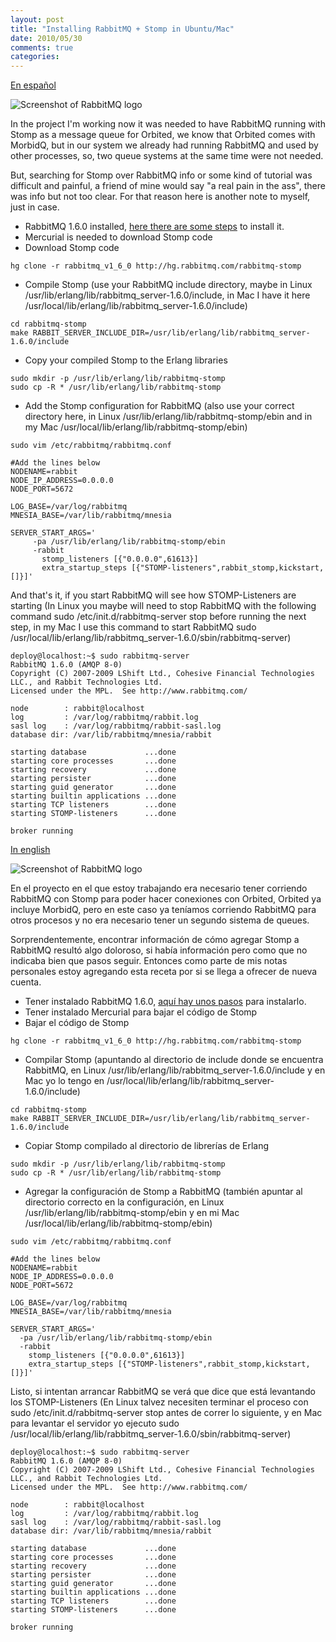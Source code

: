 ```yaml
---
layout: post
title: "Installing RabbitMQ + Stomp in Ubuntu/Mac"
date: 2010/05/30
comments: true
categories: 
---
```


<a name="rabbitmq_stomp_english"></a> <a href="#rabbitmq_stomp_spanish">En español</a>

![Screenshot of RabbitMQ logo][rabbitmqlogo]

In the project I'm working now it was needed to have RabbitMQ running with Stomp as a message queue for Orbited, we know that Orbited comes with MorbidQ, but in our system we already had running RabbitMQ and used by other processes, so, two queue systems at the same time were not needed.

But, searching for Stomp over RabbitMQ info or some kind of tutorial was difficult and painful, a friend of mine would say "a real pain in the ass", there was info but not too clear. For that reason here is another note to myself, just in case.

*  RabbitMQ 1.6.0 installed, [here there are some steps][steps] to install it.
*  Mercurial is needed to download Stomp code
*  Download Stomp code

```
hg clone -r rabbitmq_v1_6_0 http://hg.rabbitmq.com/rabbitmq-stomp
```

*  Compile Stomp (use your RabbitMQ include directory, maybe in Linux /usr/lib/erlang/lib/rabbitmq_server-1.6.0/include, in Mac I have it here /usr/local/lib/erlang/lib/rabbitmq_server-1.6.0/include)

```
cd rabbitmq-stomp
make RABBIT_SERVER_INCLUDE_DIR=/usr/lib/erlang/lib/rabbitmq_server-1.6.0/include
```

*  Copy your compiled Stomp to the Erlang libraries

```
sudo mkdir -p /usr/lib/erlang/lib/rabbitmq-stomp
sudo cp -R * /usr/lib/erlang/lib/rabbitmq-stomp
```

*  Add the Stomp configuration for RabbitMQ (also use your correct directory here, in Linux /usr/lib/erlang/lib/rabbitmq-stomp/ebin and in my Mac /usr/local/lib/erlang/lib/rabbitmq-stomp/ebin)

```
sudo vim /etc/rabbitmq/rabbitmq.conf

#Add the lines below
NODENAME=rabbit
NODE_IP_ADDRESS=0.0.0.0
NODE_PORT=5672

LOG_BASE=/var/log/rabbitmq
MNESIA_BASE=/var/lib/rabbitmq/mnesia

SERVER_START_ARGS='
     -pa /usr/lib/erlang/lib/rabbitmq-stomp/ebin
     -rabbit
       stomp_listeners [{"0.0.0.0",61613}]
       extra_startup_steps [{"STOMP-listeners",rabbit_stomp,kickstart,[]}]'
```

And that's it, if you start RabbitMQ will see how STOMP-Listeners are starting (In Linux you maybe will need to stop RabbitMQ with the following command sudo /etc/init.d/rabbitmq-server stop before running the next step, in my Mac I use this command to start RabbitMQ sudo /usr/local/lib/erlang/lib/rabbitmq_server-1.6.0/sbin/rabbitmq-server)

```
deploy@localhost:~$ sudo rabbitmq-server 
RabbitMQ 1.6.0 (AMQP 8-0)
Copyright (C) 2007-2009 LShift Ltd., Cohesive Financial Technologies LLC., and Rabbit Technologies Ltd.
Licensed under the MPL.  See http://www.rabbitmq.com/

node        : rabbit@localhost
log         : /var/log/rabbitmq/rabbit.log
sasl log    : /var/log/rabbitmq/rabbit-sasl.log
database dir: /var/lib/rabbitmq/mnesia/rabbit

starting database             ...done
starting core processes       ...done
starting recovery             ...done
starting persister            ...done
starting guid generator       ...done
starting builtin applications ...done
starting TCP listeners        ...done
starting STOMP-listeners      ...done

broker running
```


<a name="rabbitmq_stomp_spanish"></a> <a href="#rabbitmq_stomp_english">In english</a>

![Screenshot of RabbitMQ logo][rabbitmqlogo]

En el proyecto en el que estoy trabajando era necesario tener corriendo RabbitMQ con Stomp para poder hacer conexiones con Orbited, Orbited ya incluye MorbidQ, pero en este caso ya teníamos corriendo RabbitMQ para otros procesos y no era necesario tener un segundo sistema de queues.

Sorprendentemente, encontrar información de cómo agregar Stomp a RabbitMQ resultó algo doloroso, si había información pero como que no indicaba bien que pasos seguir. Entonces como parte de mis notas personales estoy agregando esta receta por si se llega a ofrecer de nueva cuenta.

*  Tener instalado RabbitMQ 1.6.0, [aquí hay unos pasos][steps] para instalarlo.
*  Tener instalado Mercurial para bajar el código de Stomp
*  Bajar el código de Stomp

```
hg clone -r rabbitmq_v1_6_0 http://hg.rabbitmq.com/rabbitmq-stomp
```

*  Compilar Stomp (apuntando al directorio de include donde se encuentra RabbitMQ, en Linux /usr/lib/erlang/lib/rabbitmq_server-1.6.0/include y en Mac yo lo tengo en /usr/local/lib/erlang/lib/rabbitmq_server-1.6.0/include)

```
cd rabbitmq-stomp
make RABBIT_SERVER_INCLUDE_DIR=/usr/lib/erlang/lib/rabbitmq_server-1.6.0/include
```

*  Copiar Stomp compilado al directorio de librerías de Erlang

```
sudo mkdir -p /usr/lib/erlang/lib/rabbitmq-stomp
sudo cp -R * /usr/lib/erlang/lib/rabbitmq-stomp
```

*  Agregar la configuración de Stomp a RabbitMQ (también apuntar al directorio correcto en la configuración, en Linux /usr/lib/erlang/lib/rabbitmq-stomp/ebin y en mi Mac /usr/local/lib/erlang/lib/rabbitmq-stomp/ebin)

```
sudo vim /etc/rabbitmq/rabbitmq.conf

#Add the lines below
NODENAME=rabbit
NODE_IP_ADDRESS=0.0.0.0
NODE_PORT=5672

LOG_BASE=/var/log/rabbitmq
MNESIA_BASE=/var/lib/rabbitmq/mnesia

SERVER_START_ARGS='
  -pa /usr/lib/erlang/lib/rabbitmq-stomp/ebin
  -rabbit
    stomp_listeners [{"0.0.0.0",61613}]
    extra_startup_steps [{"STOMP-listeners",rabbit_stomp,kickstart,[]}]'
```

Listo, si intentan arrancar RabbitMQ se verá que dice que está levantando los STOMP-Listeners (En Linux talvez necesiten terminar el proceso con sudo /etc/init.d/rabbitmq-server stop antes de correr lo siguiente, y en Mac para levantar el servidor yo ejecuto sudo /usr/local/lib/erlang/lib/rabbitmq_server-1.6.0/sbin/rabbitmq-server)

```
deploy@localhost:~$ sudo rabbitmq-server 
RabbitMQ 1.6.0 (AMQP 8-0)
Copyright (C) 2007-2009 LShift Ltd., Cohesive Financial Technologies LLC., and Rabbit Technologies Ltd.
Licensed under the MPL.  See http://www.rabbitmq.com/

node        : rabbit@localhost
log         : /var/log/rabbitmq/rabbit.log
sasl log    : /var/log/rabbitmq/rabbit-sasl.log
database dir: /var/lib/rabbitmq/mnesia/rabbit

starting database             ...done
starting core processes       ...done
starting recovery             ...done
starting persister            ...done
starting guid generator       ...done
starting builtin applications ...done
starting TCP listeners        ...done
starting STOMP-listeners      ...done

broker running
```

  [rabbitmqlogo]: http://c243421.r21.cf1.rackcdn.com/RabbitMQLogo-300x79.png
  [steps]: /2009/06/07/instalando-rabbitmq/
